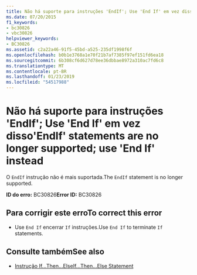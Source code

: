 ```yaml
---
title: Não há suporte para instruções 'EndIf'; Use 'End If' em vez disso
ms.date: 07/20/2015
f1_keywords:
- bc30826
- vbc30826
helpviewer_keywords:
- BC30826
ms.assetid: c2a22a46-91f5-45bd-a525-235df1998f6f
ms.openlocfilehash: b0b1e3768a1e70f21b7af7385f97ef151fd6ea18
ms.sourcegitcommit: 6b308cf6d627d78ee36dbbae8972a310ac7fd6c8
ms.translationtype: MT
ms.contentlocale: pt-BR
ms.lasthandoff: 01/23/2019
ms.locfileid: "54517988"
---
```

# <a name="endif-statements-are-no-longer-supported-use-end-if-instead"></a><span data-ttu-id="7f2c2-102">Não há suporte para instruções 'EndIf'; Use 'End If' em vez disso</span><span class="sxs-lookup"><span data-stu-id="7f2c2-102">'EndIf' statements are no longer supported; use 'End If' instead</span></span>
<span data-ttu-id="7f2c2-103">O `EndIf` instrução não é mais suportada.</span><span class="sxs-lookup"><span data-stu-id="7f2c2-103">The `EndIf` statement is no longer supported.</span></span>  
  
 <span data-ttu-id="7f2c2-104">**ID do erro:** BC30826</span><span class="sxs-lookup"><span data-stu-id="7f2c2-104">**Error ID:** BC30826</span></span>  
  
## <a name="to-correct-this-error"></a><span data-ttu-id="7f2c2-105">Para corrigir este erro</span><span class="sxs-lookup"><span data-stu-id="7f2c2-105">To correct this error</span></span>  
  
-   <span data-ttu-id="7f2c2-106">Use `End If` encerrar `If` instruções.</span><span class="sxs-lookup"><span data-stu-id="7f2c2-106">Use `End If` to terminate `If` statements.</span></span>  
  
## <a name="see-also"></a><span data-ttu-id="7f2c2-107">Consulte também</span><span class="sxs-lookup"><span data-stu-id="7f2c2-107">See also</span></span>
- [<span data-ttu-id="7f2c2-108">Instrução If...Then...Else</span><span class="sxs-lookup"><span data-stu-id="7f2c2-108">If...Then...Else Statement</span></span>](../../visual-basic/language-reference/statements/if-then-else-statement.md)
